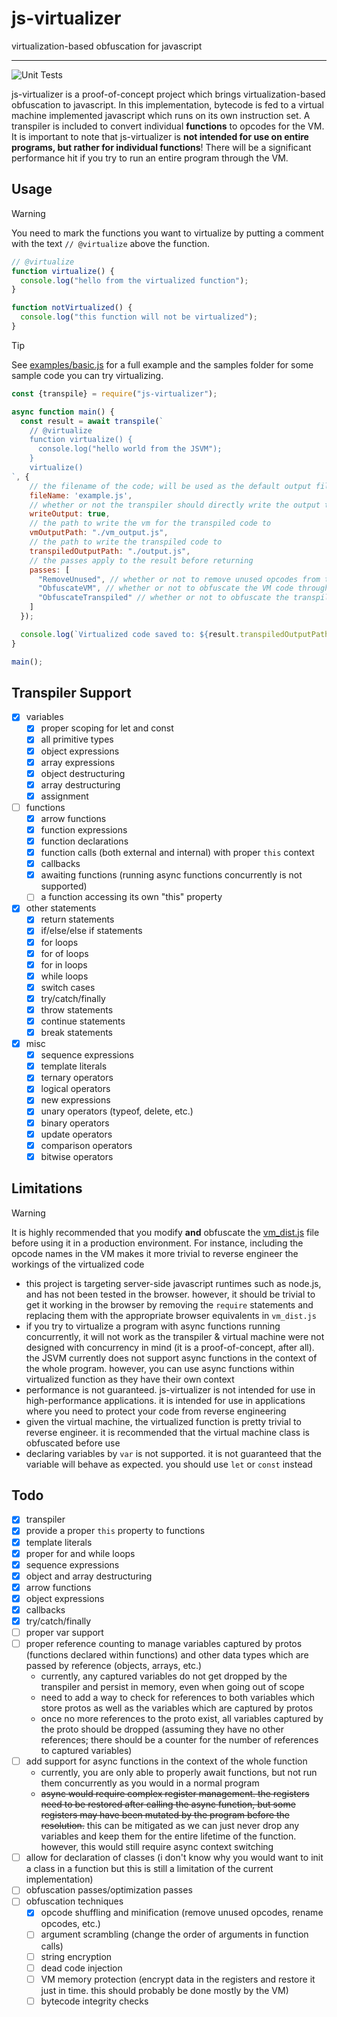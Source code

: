 # js-virtualizer

virtualization-based obfuscation for javascript

---

![Unit Tests](https://github.com/aesthetic0001/js-virtualizer/actions/workflows/tests.yml/badge.svg)

js-virtualizer is a proof-of-concept project which brings virtualization-based obfuscation to javascript. In this implementation, bytecode is fed to a virtual machine implemented javascript which runs on its own instruction set. A transpiler is included to convert individual **functions** to opcodes for the VM. It is important to note that js-virtualizer is **not intended for use on entire programs, but rather for individual functions**! There will be a significant performance hit if you try to run an entire program through the VM.

## Usage

> [!WARNING]  
> You need to mark the functions you want to virtualize by putting a comment with the text `// @virtualize` above the function.

```javascript
// @virtualize
function virtualize() {
  console.log("hello from the virtualized function");
}

function notVirtualized() {
  console.log("this function will not be virtualized");
}
```

> [!TIP]
> See [examples/basic.js](examples/basic.js) for a full example and the samples folder for some sample code you can try virtualizing.

```javascript
const {transpile} = require("js-virtualizer");

async function main() {
  const result = await transpile(`
    // @virtualize
    function virtualize() {
      console.log("hello world from the JSVM");
    }
    virtualize()
`, {
    // the filename of the code; will be used as the default output filename
    fileName: 'example.js',
    // whether or not the transpiler should directly write the output to a file
    writeOutput: true,
    // the path to write the vm for the transpiled code to
    vmOutputPath: "./vm_output.js",
    // the path to write the transpiled code to
    transpiledOutputPath: "./output.js",
    // the passes apply to the result before returning
    passes: [
      "RemoveUnused", // whether or not to remove unused opcodes from the instruction set
      "ObfuscateVM", // whether or not to obfuscate the VM code through js-confuser
      "ObfuscateTranspiled" // whether or not to obfuscate the transpiled code through js-confuser
    ]
  });

  console.log(`Virtualized code saved to: ${result.transpiledOutputPath}`);
}

main();
```

## Transpiler Support

- [x] variables
  - [x] proper scoping for let and const
  - [x] all primitive types
  - [x] object expressions
  - [x] array expressions
  - [x] object destructuring
  - [x] array destructuring
  - [x] assignment
- [ ] functions
  - [x] arrow functions
  - [x] function expressions
  - [x] function declarations
  - [x] function calls (both external and internal) with proper `this` context
  - [x] callbacks
  - [x] awaiting functions (running async functions concurrently is not supported)
  - [ ] a function accessing its own "this" property
- [x] other statements
  - [x] return statements
  - [x] if/else/else if statements
  - [x] for loops
  - [x] for of loops
  - [x] for in loops
  - [x] while loops
  - [x] switch cases
  - [x] try/catch/finally
  - [x] throw statements
  - [x] continue statements
  - [x] break statements
- [x] misc
  - [x] sequence expressions
  - [x] template literals
  - [x] ternary operators
  - [x] logical operators
  - [x] new expressions
  - [x] unary operators (typeof, delete, etc.)
  - [x] binary operators
  - [x] update operators
  - [x] comparison operators
  - [x] bitwise operators

## Limitations

> [!WARNING]  
> It is highly recommended that you modify **and** obfuscate the [vm_dist.js](src/vm_dist.js) file before using it in a production environment. For instance, including the opcode names in the VM makes it more trivial to reverse engineer the workings of the virtualized code

- this project is targeting server-side javascript runtimes such as node.js, and has not been tested in the browser. however, it should be trivial to get it working in the browser by removing the `require` statements and replacing them with the appropriate browser equivalents in `vm_dist.js`
- if you try to virtualize a program with async functions running concurrently, it will not work as the transpiler & virtual machine were not designed with concurrency in mind (it is a proof-of-concept, after all). the JSVM currently does not support async functions in the context of the whole program. however, you can use async functions within virtualized function as they have their own context
- performance is not guaranteed. js-virtualizer is not intended for use in high-performance applications. it is intended for use in applications where you need to protect your code from reverse engineering
- given the virtual machine, the virtualized function is pretty trivial to reverse engineer. it is recommended that the virtual machine class is obfuscated before use
- declaring variables by `var` is not supported. it is not guaranteed that the variable will behave as expected. you should use `let` or `const` instead

## Todo

- [x] transpiler
- [x] provide a proper `this` property to functions
- [x] template literals
- [x] proper for and while loops
- [x] sequence expressions
- [x] object and array destructuring
- [x] arrow functions
- [x] object expressions
- [x] callbacks
- [x] try/catch/finally
- [ ] proper var support
- [ ] proper reference counting to manage variables captured by protos (functions declared within functions) and other data types which are passed by reference (objects, arrays, etc.)
  - currently, any captured variables do not get dropped by the transpiler and persist in memory, even when going out of scope
  - need to add a way to check for references to both variables which store protos as well as the variables which are captured by protos
  - once no more references to the proto exist, all variables captured by the proto should be dropped (assuming they have no other references; there should be a counter for the number of references to captured variables)
- [ ] add support for async functions in the context of the whole function
  - currently, you are only able to properly await functions, but not run them concurrently as you would in a normal program
  - ~~async would require complex register management. the registers need to be restored after calling the async function, but some registers may have been mutated by the program before the resolution.~~ this can be mitigated as we can just never drop any variables and keep them for the entire lifetime of the function. however, this would still require async context switching
- [ ] allow for declaration of classes (i don't know why you would want to init a class in a function but this is still a limitation of the current implementation)
- [ ] obfuscation passes/optimization passes
- [ ] obfuscation techniques
  - [x] opcode shuffling and minification (remove unused opcodes, rename opcodes, etc.)
  - [ ] argument scrambling (change the order of arguments in function calls)
  - [ ] string encryption
  - [ ] dead code injection
  - [ ] VM memory protection (encrypt data in the registers and restore it just in time. this should probably be done mostly by the VM)
  - [ ] bytecode integrity checks
